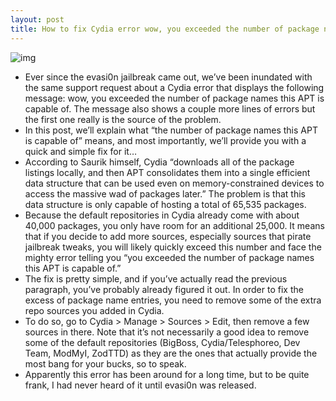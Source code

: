 ```yaml
---
layout: post
title: How to fix Cydia error wow, you exceeded the number of package names this APT is capable of
---
```

![img](http://media.idownloadblog.com/wp-content/uploads/2013/03/exceeded-number-of-cydia-package-names.jpg)
* Ever since the evasi0n jailbreak came out, we’ve been inundated with the same support request about a Cydia error that displays the following message: wow, you exceeded the number of package names this APT is capable of. The message also shows a couple more lines of errors but the first one really is the source of the problem.
* In this post, we’ll explain what “the number of package names this APT is capable of” means, and most importantly, we’ll provide you with a quick and simple fix for it…
* According to Saurik himself, Cydia “downloads all of the package listings locally, and then APT consolidates them into a single efficient data structure that can be used even on memory-constrained devices to access the massive wad of packages later.” The problem is that this data structure is only capable of hosting a total of 65,535 packages.
* Because the default repositories in Cydia already come with about 40,000 packages, you only have room for an additional 25,000. It means that if you decide to add more sources, especially sources that pirate jailbreak tweaks, you will likely quickly exceed this number and face the mighty error telling you “you exceeded the number of package names this APT is capable of.”
* The fix is pretty simple, and if you’ve actually read the previous paragraph, you’ve probably already figured it out. In order to fix the excess of package name entries, you need to remove some of the extra repo sources you added in Cydia.
* To do so, go to Cydia > Manage > Sources > Edit, then remove a few sources in there. Note that it’s not necessarily a good idea to remove some of the default repositories (BigBoss, Cydia/Telesphoreo, Dev Team, ModMyI, ZodTTD) as they are the ones that actually provide the most bang for your bucks, so to speak.
* Apparently this error has been around for a long time, but to be quite frank, I had never heard of it until evasi0n was released.

